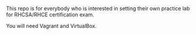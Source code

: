 This repo is for everybody who is interested in setting their own practice lab for RHCSA/RHCE certification exam.

You will need Vagrant and VirtualBox.
